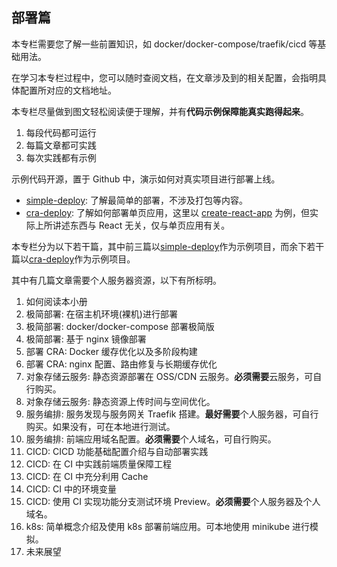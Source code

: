 ## 部署篇

本专栏需要您了解一些前置知识，如 docker/docker-compose/traefik/cicd 等基础用法。

在学习本专栏过程中，您可以随时查阅文档，在文章涉及到的相关配置，会指明具体配置所对应的文档地址。

本专栏尽量做到图文轻松阅读便于理解，并有**代码示例保障能真实跑得起来**。

1. 每段代码都可运行
1. 每篇文章都可实践
1. 每次实践都有示例

示例代码开源，置于 Github 中，演示如何对真实项目进行部署上线。

+ [simple-deploy](https://github.com/shfshanyue/simple-deploy): 了解最简单的部署，不涉及打包等内容。
+ [cra-deploy](https://github.com/shfshanyue/cra-deploy): 了解如何部署单页应用，这里以 [create-react-app](https://github.com/facebook/create-react-app) 为例，但实际上所讲述东西与 React 无关，仅与单页应用有关。

本专栏分为以下若干篇，其中前三篇以[simple-deploy](https://github.com/shfshanyue/simple-deploy)作为示例项目，而余下若干篇以[cra-deploy](https://github.com/shfshanyue/cra-deploy)作为示例项目。

其中有几篇文章需要个人服务器资源，以下有所标明。

1. 如何阅读本小册
1. 极简部署: 在宿主机环境(裸机)进行部署
1. 极简部署: docker/docker-compose 部署极简版
1. 极简部署: 基于 nginx 镜像部署
1. 部署 CRA: Docker 缓存优化以及多阶段构建
1. 部署 CRA: nginx 配置、路由修复与长期缓存优化
1. 对象存储云服务: 静态资源部署在 OSS/CDN 云服务。**必须需要**云服务，可自行购买。
1. 对象存储云服务: 静态资源上传时间与空间优化。
1. 服务编排: 服务发现与服务网关 Traefik 搭建。**最好需要**个人服务器，可自行购买。如果没有，可在本地进行测试。
1. 服务编排: 前端应用域名配置。**必须需要**个人域名，可自行购买。
1. CICD: CICD 功能基础配置介绍与自动部署实践
1. CICD: 在 CI 中实践前端质量保障工程
1. CICD: 在 CI 中充分利用 Cache
1. CICD: CI 中的环境变量
1. CICD: 使用 CI 实现功能分支测试环境 Preview。**必须需要**个人服务器及个人域名。
1. k8s: 简单概念介绍及使用 k8s 部署前端应用。可本地使用 minikube 进行模拟。
1. 未来展望